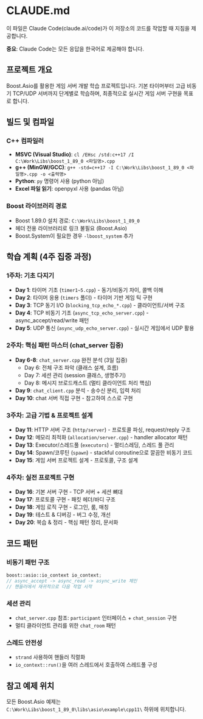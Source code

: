 # CLAUDE.md

이 파일은 Claude Code(claude.ai/code)가 이 저장소의 코드를 작업할 때 지침을 제공합니다.

**중요**: Claude Code는 모든 응답을 한국어로 제공해야 합니다.

## 프로젝트 개요

Boost.Asio를 활용한 게임 서버 개발 학습 프로젝트입니다. 기본 타이머부터 고급 비동기 TCP/UDP 서버까지 단계별로 학습하며, 최종적으로 실시간 게임 서버 구현을 목표로 합니다.

## 빌드 및 컴파일

### C++ 컴파일러
- **MSVC (Visual Studio)**: `cl /EHsc /std:c++17 /I C:\Work\Libs\boost_1_89_0 <파일명>.cpp`
- **g++ (MinGW/GCC)**: `g++ -std=c++17 -I C:\Work\Libs\boost_1_89_0 <파일명>.cpp -o <출력명>`
- **Python**: `py` 명령어 사용 (python 아님)
- **Excel 파일 읽기**: openpyxl 사용 (pandas 아님)

### Boost 라이브러리 경로
- Boost 1.89.0 설치 경로: `C:\Work\Libs\boost_1_89_0`
- 헤더 전용 라이브러리로 링크 불필요 (Boost.Asio)
- Boost.System이 필요한 경우 `-lboost_system` 추가

## 학습 계획 (4주 집중 과정)

### 1주차: 기초 다지기
- **Day 1**: 타이머 기초 (`timer1~5.cpp`) - 동기/비동기 차이, 콜백 이해
- **Day 2**: 타이머 응용 (`timers` 폴더) - 타이머 기반 게임 틱 구현
- **Day 3**: TCP 동기 I/O (`blocking_tcp_echo_*.cpp`) - 클라이언트/서버 구조
- **Day 4**: TCP 비동기 기초 (`async_tcp_echo_server.cpp`) - async_accept/read/write 패턴
- **Day 5**: UDP 통신 (`async_udp_echo_server.cpp`) - 실시간 게임에서 UDP 활용

### 2주차: 핵심 패턴 마스터 (chat_server 집중)
- **Day 6-8**: `chat_server.cpp` 완전 분석 (3일 집중)
  - Day 6: 전체 구조 파악 (클래스 설계, 흐름)
  - Day 7: 세션 관리 (session 클래스, 생명주기)
  - Day 8: 메시지 브로드캐스트 (멀티 클라이언트 처리 핵심)
- **Day 9**: `chat_client.cpp` 분석 - 송수신 분리, 입력 처리
- **Day 10**: chat 서버 직접 구현 - 참고하여 스스로 구현

### 3주차: 고급 기법 & 프로젝트 설계
- **Day 11**: HTTP 서버 구조 (`http/server`) - 프로토콜 파싱, request/reply 구조
- **Day 12**: 메모리 최적화 (`allocation/server.cpp`) - handler allocator 패턴
- **Day 13**: Executor/스레드풀 (`executors`) - 멀티스레딩, 스레드 풀 관리
- **Day 14**: Spawn/코루틴 (`spawn`) - stackful coroutine으로 깔끔한 비동기 코드
- **Day 15**: 게임 서버 프로젝트 설계 - 프로토콜, 구조 설계

### 4주차: 실전 프로젝트 구현
- **Day 16**: 기본 서버 구현 - TCP 서버 + 세션 뼈대
- **Day 17**: 프로토콜 구현 - 패킷 헤더/바디 구조
- **Day 18**: 게임 로직 구현 - 로그인, 룸, 매칭
- **Day 19**: 테스트 & 디버깅 - 버그 수정, 개선
- **Day 20**: 복습 & 정리 - 핵심 패턴 정리, 문서화

## 코드 패턴

### 비동기 패턴 구조
```cpp
boost::asio::io_context io_context;
// async_accept -> async_read -> async_write 체인
// 핸들러에서 재귀적으로 다음 작업 시작
```

### 세션 관리
- `chat_server.cpp` 참조: `participant` 인터페이스 + `chat_session` 구현
- 멀티 클라이언트 관리를 위한 `chat_room` 패턴

### 스레드 안전성
- `strand` 사용하여 핸들러 직렬화
- `io_context::run()`을 여러 스레드에서 호출하여 스레드풀 구성

## 참고 예제 위치

모든 Boost.Asio 예제는 `C:\Work\Libs\boost_1_89_0\libs\asio\example\cpp11\` 하위에 위치합니다.